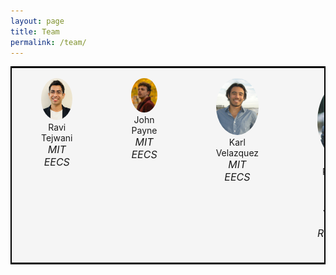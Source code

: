 ```yaml
---
layout: page
title: Team
permalink: /team/
---
```


<!-- <table cellpadding="" style="border-collapse: collapse; width: 100%; border: 2px solid black;">
    <tr>
        <td style="vertical-align:top; background-color: #f5f5f5;">
                <figure>
                    <img src="/assets/images/team/ravi.png" alt="" width="100%" style="border-radius: 60%;">
                    <figcaption style="text-align: center;">Ravi Tejwani<br/><span style="font-size:medium; font-weight:normal; font-style: italic; ">MIT EECS</span></figcaption>
                </figure>
        </td>
        <td style="vertical-align:top; background-color: #f5f5f5;">
                <figure>
                    <img src="/assets/images/team/john.jpg" alt="" width="100%" style="border-radius: 60%;">
                    <figcaption style="text-align: center;">John Payne<br/> <span style="font-size:medium; font-weight:normal; font-style: italic;">MIT EECS</span></figcaption>
                </figure>
        </td>
        <td style="vertical-align:top; background-color: #f5f5f5;">
                <figure>
                    <img src="/assets/images/team/karl.jpg" alt="" width="100%" style="border-radius: 60%;">
                    <figcaption style="text-align: center;">Karl Velazquez<br/> <span style="font-size:medium; font-weight:normal; font-style: italic;">MIT EECS</span></figcaption>
                </figure>
        </td>
        <td style="vertical-align:top; background-color: #f5f5f5;">
                <figure>
                    <img src="/assets/images/team/tomas.png" alt="" width="100%" style="border-radius: 60%;">
                    <figcaption style="text-align: center;">Tomás Lozano-Pérez<br/> <span style="font-size:medium; font-weight:normal; font-style: italic;">MIT EECS</span></figcaption>
                </figure>
        </td>
        <td style="vertical-align:top; background-color: #f5f5f5;">
                <figure>
                    <img src="/assets/images/team/gerald.jpg" alt="" width="100%" style="border-radius: 60%;">
                    <figcaption style="text-align: center;">Gerald Sussman<br/> <span style="font-size:medium; font-weight:normal; font-style: italic;">MIT EECS</span></figcaption>
                </figure>
        </td>
        <td style="vertical-align:top; background-color: #f5f5f5;">
                <figure>
                    <img src="/assets/images/team/paolo.jpg" alt="" width="100%" style="border-radius: 60%;">
                    <figcaption style="text-align: center;">Paolo Bonato<br/> <span style="font-size:medium; font-weight:normal; font-style: italic;">Harvard Medical School and Spaulding Rehabilitation Hospital</span></figcaption>
                </figure>
        </td>
        <td style="vertical-align:top; background-color: #f5f5f5;">
                <figure>
                    <img src="/assets/images/team/asada.jpg" alt="" width="100%" style="border-radius: 60%;">
                    <figcaption style="text-align: center;">Harry Asada<br/> <span style="font-size:medium; font-weight:normal; font-style: italic;">MIT Meche</span></figcaption>
                </figure>
        </td>
    </tr>
</table> -->

<table style="border-collapse: collapse; width: 100%; border: 2px solid black; table-layout: fixed;">
    <tr>
        <td style="width: 14.28%; vertical-align: top; background-color: #f5f5f5;">
            <figure>
                <img src="/assets/images/team/ravi.png" alt="" width="100%" style="border-radius: 60%;">
                <figcaption style="text-align: center;">Ravi Tejwani<br/><span style="font-size:medium; font-weight:normal; font-style: italic;">MIT EECS</span></figcaption>
            </figure>
        </td>
        <td style="width: 14.28%; vertical-align: top; background-color: #f5f5f5;">
            <figure>
                <img src="/assets/images/team/john.jpg" alt="" width="100%" style="border-radius: 60%;">
                <figcaption style="text-align: center;">John Payne<br/><span style="font-size:medium; font-weight:normal; font-style: italic;">MIT EECS</span></figcaption>
            </figure>
        </td>
        <td style="width: 14.28%; vertical-align: top; background-color: #f5f5f5;">
            <figure>
                <img src="/assets/images/team/karl.jpg" alt="" width="100%" style="border-radius: 60%;">
                <figcaption style="text-align: center;">Karl Velazquez<br/><span style="font-size:medium; font-weight:normal; font-style: italic;">MIT EECS</span></figcaption>
            </figure>
        </td>
        <td style="width: 14.28%; vertical-align: top; background-color: #f5f5f5;">
            <figure>
                <img src="/assets/images/team/paolo.jpg" alt="" width="100%" style="border-radius: 60%;">
                <figcaption style="text-align: center;">Paolo Bonato<br/><span style="font-size:medium; font-weight:normal; font-style: italic;">Harvard Medical School and Spaulding Rehabilitation Hospital</span></figcaption>
            </figure>
        </td>
        <td style="width: 14.28%; vertical-align: top; background-color: #f5f5f5;">
            <figure>
                <img src="/assets/images/team/asada.jpg" alt="" width="100%" style="border-radius: 60%;">
                <figcaption style="text-align: center;">Harry Asada<br/><span style="font-size:medium; font-weight:normal; font-style: italic;">MIT Meche</span></figcaption>
            </figure>
        </td>
    </tr>
</table>